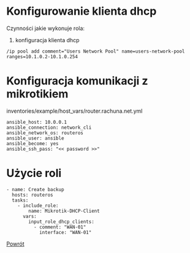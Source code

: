 Konfigurowanie klienta dhcp
=========

Czynności jakie wykonuje rola:

1. konfiguracja klienta dhcp
  ```
  /ip pool add comment="Users Network Pool" name=users-network-pool ranges=10.1.0.2-10.1.0.254

  ```

Konfiguracja komunikacji z mikrotikiem
=========
inventories/example/host_vars/router.rachuna.net.yml
```
ansible_host: 10.0.0.1
ansible_connection: network_cli
ansible_network_os: routeros
ansible_user: ansible
ansible_become: yes
ansible_ssh_pass: "<< password >>"
```

Użycie roli
=========

```
- name: Create backup
  hosts: routeros
  tasks:
    - include_role:
        name: Mikrotik-DHCP-Client
      vars:
        input_role_dhcp_clients:
          - comment: "WAN-01"
            interface: "WAN-01"
```


[Powrót](../../README.md)